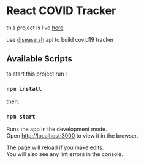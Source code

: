 # React COVID Tracker

this project is live [here](https://amazing-jang-12d6f8.netlify.app/)

use  [disease.sh](https://disease.sh/docs/?urls.primaryName=version%203.0.0) api to build covid19 tracker

## Available Scripts

to start this project run : <br/>
### `npm install`

then:

### `npm start`

Runs the app in the development mode.<br />
Open [http://localhost:3000](http://localhost:3000) to view it in the browser.

The page will reload if you make edits.<br />
You will also see any lint errors in the console.
